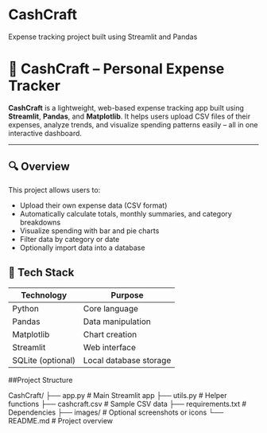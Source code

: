 # CashCraft
Expense tracking project built using Streamlit and Pandas
# 💸 CashCraft – Personal Expense Tracker

**CashCraft** is a lightweight, web-based expense tracking app built using **Streamlit**, **Pandas**, and **Matplotlib**. It helps users upload CSV files of their expenses, analyze trends, and visualize spending patterns easily – all in one interactive dashboard.

---

## 🔍 Overview

This project allows users to:
- Upload their own expense data (CSV format)
- Automatically calculate totals, monthly summaries, and category breakdowns
- Visualize spending with bar and pie charts
- Filter data by category or date
- Optionally import data into a database



## 🧰 Tech Stack

| Technology   | Purpose                       |
|--------------|-------------------------------|
| Python       | Core language                 |
| Pandas       | Data manipulation             |
| Matplotlib   | Chart creation                |
| Streamlit    | Web interface                 |
| SQLite (optional) | Local database storage     |


##Project Structure

CashCraft/
├── app.py                  # Main Streamlit app
├── utils.py                # Helper functions
├── cashcraft.csv           # Sample CSV data
├── requirements.txt        # Dependencies
├── images/                 # Optional screenshots or icons
└── README.md               # Project overview




